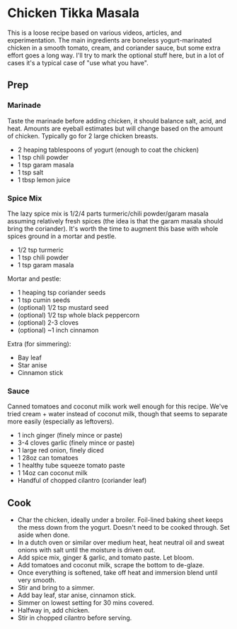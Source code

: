 # Chicken Tikka Masala

This is a loose recipe based on various videos, articles, and experimentation. The main ingredients are boneless yogurt-marinated
chicken in a smooth tomato, cream, and coriander sauce, but some extra effort goes a long way.  I'll try to mark the optional
stuff here, but in a lot of cases it's a typical case of "use what you have".

## Prep

### Marinade

Taste the marinade before adding chicken, it should balance salt, acid, and heat.  Amounts are eyeball estimates but will change
based on the amount of chicken.  Typically go for 2 large chicken breasts.

- 2 heaping tablespoons of yogurt (enough to coat the chicken)
- 1 tsp chili powder
- 1 tsp garam masala
- 1 tsp salt
- 1 tbsp lemon juice

### Spice Mix

The lazy spice mix is 1/2/4 parts turmeric/chili powder/garam masala assuming relatively fresh spices (the idea is that the garam
masala should bring the coriander). It's worth the time to augment this base with whole spices ground in a mortar and pestle.

- 1/2 tsp turmeric
- 1 tsp chili powder
- 1 tsp garam masala

Mortar and pestle:
- 1 heaping tsp coriander seeds
- 1 tsp cumin seeds
- (optional) 1/2 tsp mustard seed
- (optional) 1/2 tsp whole black peppercorn
- (optional) 2-3 cloves
- (optional) ~1 inch cinnamon

Extra (for simmering):
- Bay leaf
- Star anise
- Cinnamon stick

### Sauce

Canned tomatoes and coconut milk work well enough for this recipe.  We've tried cream + water instead of coconut milk, though that
seems to separate more easily (especially as leftovers).

- 1 inch ginger (finely mince or paste)
- 3-4 cloves garlic (finely mince or paste)
- 1 large red onion, finely diced
- 1 28oz can tomatoes
- 1 healthy tube squeeze tomato paste
- 1 14oz can coconut milk
- Handful of chopped cilantro (coriander leaf)

## Cook

- Char the chicken, ideally under a broiler.  Foil-lined baking sheet keeps the mess down from the yogurt.  Doesn't need to be cooked through.  Set aside when done.
- In a dutch oven or similar over medium heat, heat neutral oil and sweat onions with salt until the moisture is driven out.
- Add spice mix, ginger & garlic, and tomato paste.  Let bloom.
- Add tomatoes and coconut milk, scrape the bottom to de-glaze.
- Once everything is softened, take off heat and immersion blend until very smooth.
- Stir and bring to a simmer.
- Add bay leaf, star anise, cinnamon stick.
- Simmer on lowest setting for 30 mins covered.
- Halfway in, add chicken.
- Stir in chopped cilantro before serving.
